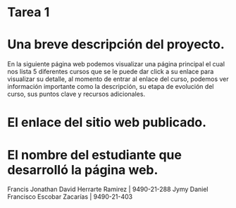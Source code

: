 # Tarea 1
# Una breve descripción del proyecto. 
En la siguiente página web podemos visualizar una página principal el cual nos lista 5 diferentes cursos que se le puede dar click a su enlace para visualizar su detalle, al momento de entrar al enlace del curso, podemos ver información importante como la descripción, su etapa de evolución del curso, sus puntos clave y recursos adicionales.
# El enlace del sitio web publicado.

# El nombre del estudiante que desarrolló la página web.
Francis Jonathan David Herrarte Ramirez | 9490-21-288
Jymy Daniel Francisco Escobar Zacarías  | 9490-21-403